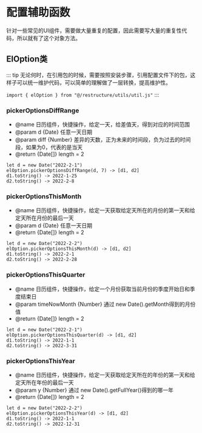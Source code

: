 # 配置辅助函数

针对一些常见的UI组件，需要做大量重复的配置，因此需要写大量的重复性代码，所以就有了这个对象方法。

## ElOption类

::: tip
无论何时，在引用包的时候，需要按照安装步骤，引用配置文件下的包，这样子可以统一维护代码，可以简单的理解做了一层转换，提高维护性。

`import { elOption } from "@/restructure/utils/util.js"`
:::

### pickerOptionsDiffRange

* @name 日历组件，快捷操作，给定一天，给差值天，得到对应的时间范围
* @param d {Date} 任意一天日期
* @param diff {Number} 差异的天数，正为未来的时间段，负为过去的时间段，如果为0，代表的是当天
* @return {Date[]} length = 2 

```javascript:no-v-pre
let d = new Date("2022-2-1")
elOption.pickerOptionsDiffRange(d, 7) -> [d1, d2]
d1.toString() -> 2022-1-25
d2.toString() -> 2022-2-8
```
### pickerOptionsThisMonth

* @name 日历组件，快捷操作，给定一天获取给定天所在的月份的第一天和给定天所在月份的最后一天
* @param d {Date} 任意一天日期
* @return {Date[]} length = 2

```javascript:no-v-pre
let d = new Date("2022-2-2")
elOption.pickerOptionsThisMonth(d) -> [d1, d2]
d1.toString() -> 2022-2-1
d2.toString() -> 2022-2-28
```
### pickerOptionsThisQuarter

* @name 日历组件，快捷操作，给定一个月份获取当前月份的季度开始日和季度结束日
* @param timeNowMonth {Number} 通过 new Date().getMonth得到的月份值
* @return {Date[]} length = 2

```javascript:no-v-pre
let d = new Date("2022-2-1")
elOption.pickerOptionsThisQuarter(d) -> [d1, d2]
d1.toString() -> 2022-1-1
d2.toString() -> 2022-3-31
```
### pickerOptionsThisYear

* @name 日历组件，快捷操作，给定一天获取给定天所在的年份的第一天和给定天所在年份的最后一天
* @param y {Number} 通过 new Date().getFullYear()得到的哪一年
* @return {Date[]} length = 2

```javascript:no-v-pre
let d = new Date("2022-2-2")
elOption.pickerOptionsThisYear(d) -> [d1, d2]
d1.toString() -> 2022-1-1
d2.toString() -> 2022-12-31
```